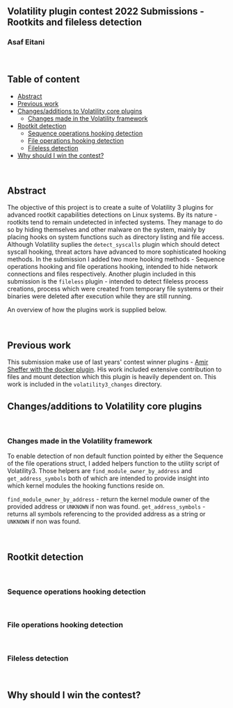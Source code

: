 ## Volatility plugin contest 2022 Submissions - Rootkits and fileless detection
### Asaf Eitani

<br>

## Table of content
<!-- TOC start -->
- [Abstract](#abstract)
- [Previous work](#previous-work)
- [Changes/additions to Volatility core plugins](#volatility-changes)
  - [Changes made in the Volatility framework](#volatility-framework-changes)
- [Rootkit detection](#rootkit)
  - [Sequence operations hooking detection](#seqops)
  - [File operations hooking detection](#fops)
  - [Fileless detection](#fileless)
- [Why should I win the contest?](#why-should-I-win-the-contest)
<!-- TOC end -->

<br>

## Abstract <!-- TOC --><a name="abstract"></a>
The objective of this project is to create a suite of Volatility 3 plugins for advanced rootkit capabilities detections on Linux systems.
By its nature - rootkits tend to remain undetected in infected systems.
They manage to do so by hiding themselves and other malware on the system, mainly by placing hooks on system functions such as directory listing and file access.
Although Volatility suplies the `detect_syscalls` plugin which should detect syscall hooking, threat actors have advanced to more sophisticated hooking methods.
In the submission I added two more hooking methods - Sequence operations hooking and file operations hooking, intended to hide network connections and files respectively.
Another plugin included in this submission is the `fileless` plugin - intended to detect fileless process creations, process which were created from temporary file systems or their binaries were deleted after execution while they are still running.

An overview of how the plugins work is supplied below.

<br>

## Previous work <!-- TOC --><a name="previous-work"></a>
This submission make use of last years' contest winner plugins - <a href="https://github.com/amir9339/volatility-docker">Amir Sheffer with the docker plugin</a>.
His work included extensive contribution to files and mount detection which this plugin is heavily dependent on.
This work is included in the `volatility3_changes` directory.
<br>

## Changes/additions to Volatility core plugins <!-- TOC --><a name="volatility-changes"></a>

<br>

### Changes made in the Volatility framework <!-- TOC --><a name="volatility-framework-changes"></a>

To enable detection of non default function pointed by either the Sequence of the file operations struct, I added helpers function to the utility script of Volatility3.
Those helpers are `find_module_owner_by_address` and `get_address_symbols` both of which are intended to provide insight into which kernel modules the hooking functions reside on.

`find_module_owner_by_address` - return the kernel module owner of the provided address or `UNKNOWN` if non was found.
`get_address_symbols` - returns all symbols referencing to the provided address as a string or `UNKNOWN` if non was found.

<br>

## Rootkit detection <!-- TOC --><a name="rootkit"></a>

<br>

### Sequence operations hooking detection <!-- TOC --><a name="seqops"></a>
<br>


### File operations hooking detection <!-- TOC --><a name="fops"></a>
<br>

### Fileless detection <!-- TOC --><a name="fileless"></a>
<br>

## Why should I win the contest? <!-- TOC --><a name="why-should-I-win-the-contest"></a>

